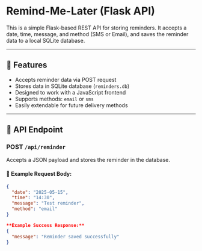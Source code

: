 # Remind-Me-Later (Flask API)

This is a simple Flask-based REST API for storing reminders. It accepts a date, time, message, and method (SMS or Email), and saves the reminder data to a local SQLite database.

---

## 🚀 Features

- Accepts reminder data via POST request
- Stores data in SQLite database (`reminders.db`)
- Designed to work with a JavaScript frontend
- Supports methods: `email` or `sms`
- Easily extendable for future delivery methods

---

## 📩 API Endpoint

### POST `/api/reminder`

Accepts a JSON payload and stores the reminder in the database.

#### 🔹 Example Request Body:
```json
{
  "date": "2025-05-15",
  "time": "14:30",
  "message": "Test reminder",
  "method": "email"
}

**Example Success Response:**
{
  "message": "Reminder saved successfully"
}
